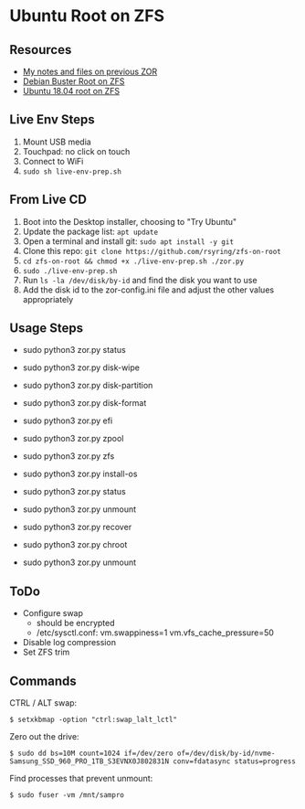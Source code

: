 Ubuntu Root on ZFS
==================

Resources
---------

- [My notes and files on previous ZOR][gist]
- [Debian Buster Root on ZFS][debzfs]
- [Ubuntu 18.04 root on ZFS][ubuzfs]

[gist]: https://gist.github.com/rsyring/849d40f828194d124577e4b49abee373
[debzfs]: https://github.com/zfsonlinux/zfs/wiki/Debian-Buster-Root-on-ZFS
[ubuzfs]: https://github.com/zfsonlinux/zfs/wiki/Ubuntu-18.04-Root-on-ZFS

Live Env Steps
--------------

1. Mount USB media
2. Touchpad: no click on touch
3. Connect to WiFi
4. `sudo sh live-env-prep.sh`


From Live CD
------------

1. Boot into the Desktop installer, choosing to "Try Ubuntu"
1. Update the package list: `apt update`
1. Open a terminal and install git: `sudo apt install -y git`
1. Clone this repo: `git clone https://github.com/rsyring/zfs-on-root`
1. `cd zfs-on-root && chmod +x ./live-env-prep.sh ./zor.py`
1. `sudo ./live-env-prep.sh`
1. Run `ls -la /dev/disk/by-id` and find the disk you want to use
1. Add the disk id to the zor-config.ini file and adjust the other values
   appropriately


Usage Steps
-----------

* sudo python3 zor.py status
* sudo python3 zor.py disk-wipe
* sudo python3 zor.py disk-partition
* sudo python3 zor.py disk-format
* sudo python3 zor.py efi
* sudo python3 zor.py zpool
* sudo python3 zor.py zfs
* sudo python3 zor.py install-os
* sudo python3 zor.py status
* sudo python3 zor.py unmount

* sudo python3 zor.py recover
* sudo python3 zor.py chroot
* sudo python3 zor.py unmount


ToDo
----

* Configure swap
  - should be encrypted
  - /etc/sysctl.conf:
    vm.swappiness=1
    vm.vfs_cache_pressure=50
* Disable log compression
* Set ZFS trim

Commands
--------

CTRL / ALT swap:

`$ setxkbmap -option "ctrl:swap_lalt_lctl"`


Zero out the drive:

`$ sudo dd bs=10M count=1024 if=/dev/zero of=/dev/disk/by-id/nvme-Samsung_SSD_960_PRO_1TB_S3EVNX0J802831N conv=fdatasync status=progress`


Find processes that prevent unmount:

`$ sudo fuser -vm /mnt/sampro`
